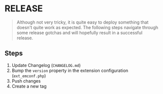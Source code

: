 RELEASE
=======

> Although not very tricky, it is quite easy to deploy something that doesn't quite work as expected.
> The following steps navigate through some release gotchas and will hopefully result in a successful release.

Steps
-----

1. Update Changelog (`CHANGELOG.md`)
2. Bump the `version` property in the extension configuration (`ext_emconf.php`)
3. Push changes
4. Create a new tag

